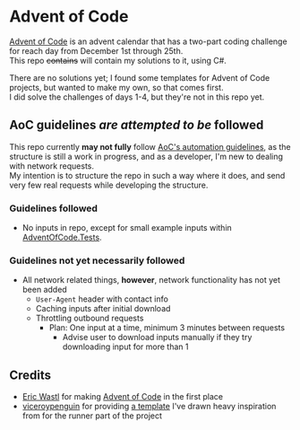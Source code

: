 # Advent of Code
[Advent of Code](https://adventofcode.com) is an advent calendar that has
a two-part coding challenge for reach day from December 1st through 25th.  
This repo ~~contains~~ will contain my solutions to it, using C#.

There are no solutions yet; I found some templates for Advent of Code projects,
but wanted to make my own, so that comes first.  
I did solve the challenges of days 1-4, but they're not in this repo yet.

## AoC guidelines *are attempted to be* followed
This repo currently **may not fully** follow [AoC's automation guidelines](https://www.reddit.com/r/adventofcode/wiki/faqs/automation/),
as the structure is still a work in progress,
and as a developer, I'm new to dealing with network requests.  
My intention is to structure the repo in such a way where it does,
and send very few real requests while developing the structure.

### Guidelines followed
- No inputs in repo, except for small example inputs within [AdventOfCode.Tests](AdventOfCode.Tests).

### Guidelines not yet necessarily followed
- All network related things, **however**, network functionality has not yet been added
  - `User-Agent` header with contact info
  - Caching inputs after initial download
  - Throttling outbound requests
    - Plan: One input at a time, minimum 3 minutes between requests
        - Advise user to download inputs manually if they try downloading input for more than 1

## Credits
- [Eric Wastl](https://was.tl/) for making [Advent of Code](https://adventofcode.com) in the first place
- [viceroypenguin](https://github.com/viceroypenguin) for providing [a template](https://github.com/viceroypenguin/adventofcode.template)
  I've drawn heavy inspiration from for the runner part of the project
